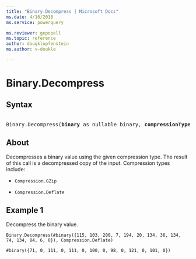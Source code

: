 ```yaml
---
title: "Binary.Decompress | Microsoft Docs"
ms.date: 4/16/2018
ms.service: powerquery

ms.reviewer: gepopell
ms.topic: reference
author: dougklopfenstein
ms.author: v-douklo

---
```

# Binary.Decompress

## Syntax

<pre> 
Binary.Decompress(<b>binary</b> as nullable binary, <b>compressionType</b> as number) as nullable binary
</pre>

## About
Decompresses a binary value using the given compression type. The result of this call is a decompressed copy of the input. Compression types include: 

*  `Compression.GZip`

*  `Compression.Deflate`

## Example 1
Decompress the binary value.

```powerquery-m
Binary.Decompress(#binary({115, 103, 200, 7, 194, 20, 134, 36, 134, 74, 134, 84, 6, 0}), Compression.Deflate)
```

`#binary({71, 0, 111, 0, 111, 0, 100, 0, 98, 0, 121, 0, 101, 0})`
  
